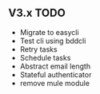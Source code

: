 ## V3.x TODO

- Migrate to easycli
- Test cli using bddcli
- Retry tasks 
- Schedule tasks
- Abstract email length
- Stateful authenticator
- remove mule module
